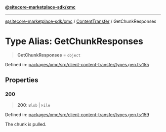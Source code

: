 [**@sitecore-marketplace-sdk/xmc**](../../../../README.md)

***

[@sitecore-marketplace-sdk/xmc](../../../../README.md) / [ContentTransfer](../README.md) / GetChunkResponses

# Type Alias: GetChunkResponses

> **GetChunkResponses** = `object`

Defined in: [packages/xmc/src/client-content-transfer/types.gen.ts:155](https://github.com/Sitecore/marketplace-sdk/blob/e3ec55ede335ad59ac5875d32f0d68c50e7bc899/packages/xmc/src/client-content-transfer/types.gen.ts#L155)

## Properties

### 200

> **200**: `Blob` \| `File`

Defined in: [packages/xmc/src/client-content-transfer/types.gen.ts:159](https://github.com/Sitecore/marketplace-sdk/blob/e3ec55ede335ad59ac5875d32f0d68c50e7bc899/packages/xmc/src/client-content-transfer/types.gen.ts#L159)

The chunk is pulled.
